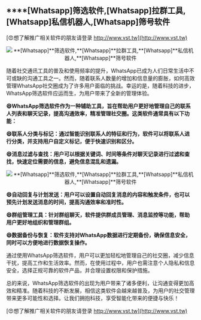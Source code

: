 ## ****[Whatsapp]**筛选软件,**[Whatsapp]**拉群工具,**[Whatsapp]**私信机器人,**[Whatsapp]**筛号软件**

[😍想了解推广相关软件的朋友请登录 http://www.vst.tw](http://www.vst.tw)

 <center><img src="https://vst.tw/MP4/tuiguang/png/1.png" alt="**[Whatsapp]**筛选软件,**[Whatsapp]**拉群工具,**[Whatsapp]**私信机器人,**[Whatsapp]**筛号软件"></center>

随着社交通讯工具的普及和使用频率的提升，WhatsApp已成为人们日常生活中不可或缺的沟通工具之一。然而，随着联系人数量的增加和信息量的膨胀，如何高效管理WhatsApp社交圈成为了许多用户面临的挑战。幸运的是，随着科技的进步，WhatsApp筛选软件应运而生，为用户带来了全新的管理体验。

**😄WhatsApp筛选软件作为一种辅助工具，旨在帮助用户更好地管理自己的联系人列表和聊天记录，提高沟通效率，精准管理社交圈。这类软件通常具有以下功能：**

**😄联系人分类与标记：通过智能识别联系人的特征和行为，软件可以将联系人进行分类，并支持用户自定义标记，便于快速识别和区分。**

**😄消息过滤与查找：用户可以根据关键词、时间等条件对聊天记录进行过滤和查找，快速定位需要的信息，避免信息混乱和遗漏。**

 <center><img src="https://vst.tw/MP4/tuiguang/png/7.png" alt="**[Whatsapp]**筛选软件,**[Whatsapp]**拉群工具,**[Whatsapp]**私信机器人,**[Whatsapp]**筛号软件"></center>

**😄自动回复与计划发送：用户可以设置自动回复消息的内容和触发条件，也可以预先计划发送消息的时间，提高沟通效率和准时性。**

**😄群组管理工具：针对群组聊天，软件提供群成员管理、消息监控等功能，帮助用户更好地组织和管理群组。**

**😄数据备份与恢复：软件支持对WhatsApp数据进行定期备份，确保信息安全，同时可以方便地进行数据恢复操作。**

通过使用WhatsApp筛选软件，用户可以更加轻松地管理自己的社交圈，减少信息干扰，提高工作和生活效率。然而，在使用过程中，用户也需注意个人隐私和信息安全，选择正规可靠的软件产品，并合理设置权限和保护措施。

总的来说，WhatsApp筛选软件的出现为用户带来了诸多便利，让沟通变得更加高效和精准。随着科技的不断发展，相信这类软件会越来越普及，为用户的社交管理带来更多可能性和选择。让我们拥抱科技，享受智能化带来的便捷与快乐！

[😍想了解推广相关软件的朋友请登录 http://www.vst.tw](http://www.vst.tw)



